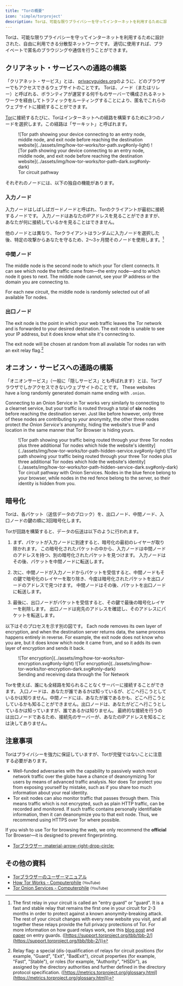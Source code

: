 ```yaml
---
title: "Torの概要"
icon: 'simple/torproject'
description: Torは、可能な限りプライバシーを守ってインターネットを利用するために設計された、自由に利用できる分散型ネットワークです。
---
```


Torは、可能な限りプライバシーを守ってインターネットを利用するために設計された、自由に利用できる分散型ネットワークです。 適切に使用すれば、プライベートで匿名のブラウジングや通信を行うことができます。

## クリアネット・サービスへの通路の構築

「クリアネット・サービス」とは、 [privacyguides.org](https://www.privacyguides.org)のように、どのブラウザーでもアクセスできるウェブサイトのことです。 Torは、ノード（またはリレー）と呼ばれる、ボランティアが運営する何千ものサーバーで構成されるネットワークを経由してトラフィックをルーティングすることにより、匿名でこれらのウェブサイトに接続することができます。

[Tor](../tor.md)に接続するたびに、Torはインターネットへの経路を構築するために3つのノードを選択します。この経路は「サーキット」と呼ばれます。

<figure markdown>
  ![Tor path showing your device connecting to an entry node, middle node, and exit node before reaching the destination website](../assets/img/how-tor-works/tor-path.svg#only-light)
  ![Tor path showing your device connecting to an entry node, middle node, and exit node before reaching the destination website](../assets/img/how-tor-works/tor-path-dark.svg#only-dark)
  <figcaption>Tor circuit pathway</figcaption>
</figure>

それぞれのノードには、以下の独自の機能があります。

### 入力ノード

入力ノードはしばしばガードノードと呼ばれ、Torのクライアントが最初に接続するノードです。 入力ノードはあなたのIPアドレスを見ることができますが、あなたが何に接続しているかを見ることはできません。

他のノードとは異なり、Torクライアントはランダムに入力ノードを選択した後、特定の攻撃からあなたを守るため、2～3ヶ月間そのノードを使用します。[^1]

### 中間ノード

The middle node is the second node to which your Tor client connects. It can see which node the traffic came from—the entry node—and to which node it goes to next. The middle node cannot, see your IP address or the domain you are connecting to.

For each new circuit, the middle node is randomly selected out of all available Tor nodes.

### 出口ノード

The exit node is the point in which your web traffic leaves the Tor network and is forwarded to your desired destination. The exit node is unable to see your IP address, but it does know what site it's connecting to.

The exit node will be chosen at random from all available Tor nodes ran with an exit relay flag.[^2]

## オニオン・サービスへの通路の構築

「オニオンサービス」（一般に「隠しサービス」とも呼ばれます）とは、Torブラウザでしかアクセスできないウェブサイトのことです。 These websites have a long randomly generated domain name ending with `.onion`.

Connecting to an Onion Service in Tor works very similarly to connecting to a clearnet service, but your traffic is routed through a total of **six** nodes before reaching the destination server. Just like before however, only three of these nodes are contributing to *your* anonymity, the other three nodes protect *the Onion Service's* anonymity, hiding the website's true IP and location in the same manner that Tor Browser is hiding yours.

<figure style="width:100%" markdown>
  ![Tor path showing your traffic being routed through your three Tor nodes plus three additional Tor nodes which hide the website's identity](../assets/img/how-tor-works/tor-path-hidden-service.svg#only-light)
  ![Tor path showing your traffic being routed through your three Tor nodes plus three additional Tor nodes which hide the website's identity](../assets/img/how-tor-works/tor-path-hidden-service-dark.svg#only-dark)
  <figcaption>Tor circuit pathway with Onion Services. Nodes in the <span class="pg-blue">blue</span> fence belong to your browser, while nodes in the <span class="pg-red">red</span> fence belong to the server, so their identity is hidden from you.</figcaption>
</figure>

## 暗号化

Torは、各パケット（送信データのブロック）を、出口ノード、中間ノード、入口ノードの鍵の順に3回暗号化します。

Torが回路を構築すると、データの伝送は以下のように行われます。

1. まず、パケットが入力ノードに到達すると、暗号化の最初のレイヤーが取り除かれます。 この暗号化されたパケットの中から、入力ノードは中間ノードのアドレスを持つ、別の暗号化されたパケットを見つけます。 入力ノードはその後、パケットを中間ノードに転送します。

2. 次に、中間ノードが入力ノードからパケットを受信すると、中間ノードもその鍵で暗号化のレイヤーを取り除き、今度は暗号化されたパケットを出口ノードのアドレスで見つけます。 中間ノードはその後、パケットを出口ノードに転送します。

3. 最後に、出口ノードがパケットを受信すると、その鍵で最後の暗号化レイヤーを削除します。 出口ノードは宛先のアドレスを確認し、そのアドレスにパケットを転送します。

以下はそのプロセスを示す別の図です。 Each node removes its own layer of encryption, and when the destination server returns data, the same process happens entirely in reverse. For example, the exit node does not know who you are, but it does know which node it came from, and so it adds its own layer of encryption and sends it back.

<figure markdown>
  ![Tor encryption](../assets/img/how-tor-works/tor-encryption.svg#only-light)
  ![Tor encryption](../assets/img/how-tor-works/tor-encryption-dark.svg#only-dark)
  <figcaption>Sending and receiving data through the Tor Network</figcaption>
</figure>

Torを使えば、誰にも全経路を知られることなくサーバーに接続することができます。 入口ノードは、あなたが誰であるかは知っているが、どこへ行こうとしているかは知りません。中間ノードには、あなたが誰であるかも、どこへ行こうとしているかも知ることができません。出口ノードは、あなたがどこへ行こうとしているかは知っていますが、誰であるかは知りません。 最終的な接続を行うのは出口ノードであるため、接続先のサーバーが、あなたのIPアドレスを知ることは決してありません。

## 注意事項

Torはプライバシーを強力に保証していますが、Torが完璧ではないことに注意する必要があります。

- Well-funded adversaries with the capability to passively watch most network traffic over the globe have a chance of deanonymizing Tor users by means of advanced traffic analysis. Nor does Tor protect you from exposing yourself by mistake, such as if you share too much information about your real identity.
- Tor exit nodes can also monitor traffic that passes through them. This means traffic which is not encrypted, such as plain HTTP traffic, can be recorded and monitored. If such traffic contains personally identifiable information, then it can deanonymize you to that exit node. Thus, we recommend using HTTPS over Tor where possible.

If you wish to use Tor for browsing the web, we only recommend the **official** Tor Browser—it is designed to prevent fingerprinting.

- [Torブラウザー :material-arrow-right-drop-circle:](../tor.md#tor-browser)

## その他の資料

- [Torブラウザーのユーザーマニュアル](https://tb-manual.torproject.org)
- [How Tor Works - Computerphile](https://invidious.privacyguides.net/embed/QRYzre4bf7I?local=true) <small>(YouTube)</small>
- [Tor Onion Services - Computerphile](https://invidious.privacyguides.net/embed/lVcbq_a5N9I?local=true) <small>(YouTube)</small>

[^1]: The first relay in your circuit is called an "entry guard" or "guard". It is a fast and stable relay that remains the first one in your circuit for 2-3 months in order to protect against a known anonymity-breaking attack. The rest of your circuit changes with every new website you visit, and all together these relays provide the full privacy protections of Tor. For more information on how guard relays work, see this [blog post](https://blog.torproject.org/improving-tors-anonymity-changing-guard-parameters) and [paper](https://www-users.cs.umn.edu/~hoppernj/single_guard.pdf) on entry guards. ([https://support.torproject.org/tbb/tbb-2/](https://support.torproject.org/tbb/tbb-2/))

[^2]: Relay flag: a special (dis-)qualification of relays for circuit positions (for example, "Guard", "Exit", "BadExit"), circuit properties (for example, "Fast", "Stable"), or roles (for example, "Authority", "HSDir"), as assigned by the directory authorities and further defined in the directory protocol specification. ([https://metrics.torproject.org/glossary.html](https://metrics.torproject.org/glossary.html))
